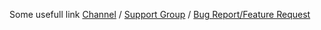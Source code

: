 Some usefull link
[Channel](https://t.me/SlamMirrorUpdates) / [Support Group](https://t.me/SlamSupport) / [Bug Report/Feature Request](https://t.me/SlamBugReport)